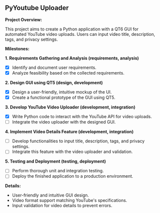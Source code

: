 ## PyYoutube Uploader

**Project Overview:**

This project aims to create a Python application with a QT6 GUI for automated YouTube video uploads. Users can input video title, description, tags, and privacy settings.

**Milestones:**

**1. Requirements Gathering and Analysis (requirements, analysis)**

- [x] Identify and document user requirements.
- [x] Analyze feasibility based on the collected requirements.

**2. Design GUI using QT5 (design, development)**

- [x] Design a user-friendly, intuitive mockup of the UI.
- [x] Create a functional prototype of the GUI using QT5.

**3. Develop YouTube Video Uploader (development, integration)**

- [x] Write Python code to interact with the YouTube API for video uploads.
- [ ] Integrate the video uploader with the designed GUI.

**4. Implement Video Details Feature (development, integration)**

- [ ] Develop functionalities to input title, description, tags, and privacy settings.
- [ ] Integrate this feature with the video uploader and validation.

**5. Testing and Deployment (testing, deployment)**

- [ ] Perform thorough unit and integration testing.
- [ ] Deploy the finished application to a production environment.

**Details:**

- User-friendly and intuitive GUI design.
- Video format support matching YouTube's specifications.
- Input validation for video details to prevent errors.
